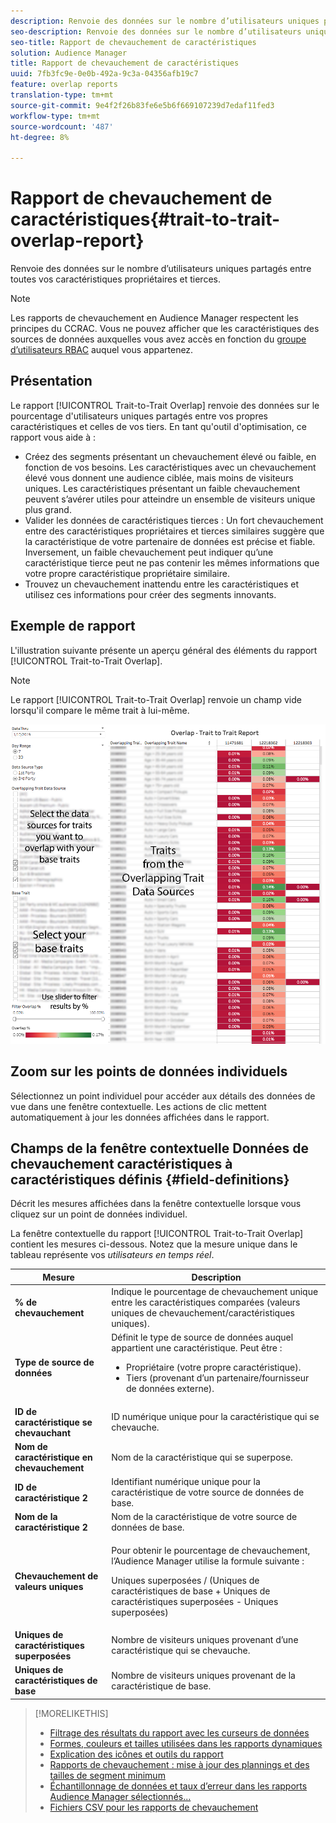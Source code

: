 ```yaml
---
description: Renvoie des données sur le nombre d’utilisateurs uniques partagés entre toutes vos caractéristiques propriétaires et tierces.
seo-description: Renvoie des données sur le nombre d’utilisateurs uniques partagés entre toutes vos caractéristiques propriétaires et tierces.
seo-title: Rapport de chevauchement de caractéristiques
solution: Audience Manager
title: Rapport de chevauchement de caractéristiques
uuid: 7fb3fc9e-0e0b-492a-9c3a-04356afb19c7
feature: overlap reports
translation-type: tm+mt
source-git-commit: 9e4f2f26b83fe6e5b6f669107239d7edaf11fed3
workflow-type: tm+mt
source-wordcount: '487'
ht-degree: 8%

---
```



# Rapport de chevauchement de caractéristiques{#trait-to-trait-overlap-report}

Renvoie des données sur le nombre d’utilisateurs uniques partagés entre toutes vos caractéristiques propriétaires et tierces.

>[!NOTE]
>
>Les rapports de chevauchement en Audience Manager respectent les principes du CCRAC. Vous ne pouvez afficher que les caractéristiques des sources de données auxquelles vous avez accès en fonction du [groupe d’utilisateurs RBAC](/help/using/features/administration/administration-overview.md) auquel vous appartenez.

<!-- 

c_overlap_reports.xml

 -->

## Présentation

Le rapport [!UICONTROL Trait-to-Trait Overlap] renvoie des données sur le pourcentage d&#39;utilisateurs uniques partagés entre vos propres caractéristiques et celles de vos tiers. En tant qu&#39;outil d&#39;optimisation, ce rapport vous aide à :

* Créez des segments présentant un chevauchement élevé ou faible, en fonction de vos besoins. Les caractéristiques avec un chevauchement élevé vous donnent une audience ciblée, mais moins de visiteurs uniques. Les caractéristiques présentant un faible chevauchement peuvent s’avérer utiles pour atteindre un ensemble de visiteurs unique plus grand.
* Valider les données de caractéristiques tierces : Un fort chevauchement entre des caractéristiques propriétaires et tierces similaires suggère que la caractéristique de votre partenaire de données est précise et fiable. Inversement, un faible chevauchement peut indiquer qu’une caractéristique tierce peut ne pas contenir les mêmes informations que votre propre caractéristique propriétaire similaire.
* Trouvez un chevauchement inattendu entre les caractéristiques et utilisez ces informations pour créer des segments innovants.

## Exemple de rapport

L&#39;illustration suivante présente un aperçu général des éléments du rapport [!UICONTROL Trait-to-Trait Overlap].

>[!NOTE]
>
>Le rapport [!UICONTROL Trait-to-Trait Overlap] renvoie un champ vide lorsqu&#39;il compare le même trait à lui-même.

![](assets/trait-to-trait-overlap.png)

## Zoom sur les points de données individuels

Sélectionnez un point individuel pour accéder aux détails des données de vue dans une fenêtre contextuelle. Les actions de clic mettent automatiquement à jour les données affichées dans le rapport.

## Champs de la fenêtre contextuelle Données de chevauchement caractéristiques à caractéristiques définis {#field-definitions}

Décrit les mesures affichées dans la fenêtre contextuelle lorsque vous cliquez sur un point de données individuel.

<!-- 

r_t2t_data_pop.xml

 -->

La fenêtre contextuelle du rapport [!UICONTROL Trait-to-Trait Overlap] contient les mesures ci-dessous. Notez que la mesure unique dans le tableau représente vos *utilisateurs en temps réel*.

<table id="table_A2A0CFC47C1A404994B82E6630E711A2"> 
 <thead> 
  <tr> 
   <th colname="col1" class="entry"> Mesure </th> 
   <th colname="col2" class="entry"> Description </th> 
  </tr>
 </thead>
 <tbody> 
  <tr> 
   <td colname="col1"><b><span class="wintitle"> % de chevauchement</span></b> </td> 
   <td colname="col2"> Indique le pourcentage de chevauchement unique entre les caractéristiques comparées (valeurs uniques de chevauchement/caractéristiques uniques). </td> 
  </tr> 
  <tr> 
   <td colname="col1"><b><span class="wintitle"> Type de source de données</span></b> </td> 
   <td colname="col2">Définit le type de source de données auquel appartient une caractéristique. Peut être : 
    <ul id="ul_0477C04A33FD4F5D998B98984E6554D3"> 
     <li id="li_50FCA48EDB5843AB8FB6C34ED2C0067D">Propriétaire (votre propre caractéristique). </li> 
     <li id="li_4F6148EDAEFE43FA8D505944E9FE3855">Tiers (provenant d’un partenaire/fournisseur de données externe). </li> 
    </ul> </td> 
  </tr> 
  <tr> 
   <td colname="col1"><b><span class="wintitle"> ID de caractéristique se chevauchant</span></b> </td> 
   <td colname="col2"> ID numérique unique pour la caractéristique qui se chevauche. </td> 
  </tr> 
  <tr> 
   <td colname="col1"><b><span class="wintitle"> Nom de caractéristique en chevauchement</span></b> </td> 
   <td colname="col2"> Nom de la caractéristique qui se superpose. </td> 
  </tr>
    <tr> 
   <td colname="col1"><b><span class="wintitle"> ID de caractéristique 2</span></b> </td> 
   <td colname="col2"> Identifiant numérique unique pour la caractéristique de votre source de données de base. </td> 
  </tr> 
  <tr> 
   <td colname="col1"><b><span class="wintitle"> Nom de la caractéristique 2</span></b> </td> 
   <td colname="col2"> Nom de la caractéristique de votre source de données de base. </td> 
  </tr> 
  <tr> 
   <td colname="col1"><b><span class="wintitle"> Chevauchement de valeurs uniques</span></b> </td> 
   <td colname="col2"> <p>Pour obtenir le pourcentage de chevauchement, l’Audience Manager utilise la formule suivante :</p> <p>Uniques superposées / (Uniques de caractéristiques de base + Uniques de caractéristiques superposées - Uniques superposées)</p> </td> 
  </tr> 
  <tr> 
   <td colname="col1"><b><span class="wintitle"> Uniques de caractéristiques superposées</span></b> </td> 
   <td colname="col2"> Nombre de visiteurs uniques provenant d’une caractéristique qui se chevauche. </td> 
  </tr> 
    <tr> 
   <td colname="col1"><b><span class="wintitle"> Uniques de caractéristiques de base</span></b> </td> 
   <td colname="col2"> Nombre de visiteurs uniques provenant de la caractéristique de base. </td> 
  </tr> 
 </tbody> 
</table>

>[!MORELIKETHIS]
>
>* [Filtrage des résultats du rapport avec les curseurs de données](../../reporting/dynamic-reports/data-sliders.md)
>* [Formes, couleurs et tailles utilisées dans les rapports dynamiques](../../reporting/dynamic-reports/interactive-report-technology.md#shapes-colors-sizes)
>* [Explication des icônes et outils du rapport](../../reporting/dynamic-reports/interactive-report-technology.md#icons-tools-explained)
>* [Rapports de chevauchement : mise à jour des plannings et des tailles de segment minimum](../../reporting/dynamic-reports/overlap-minimum-segment-size.md)
>* [Échantillonnage de données et taux d’erreur dans les rapports Audience Manager sélectionnés...](../../reporting/report-sampling.md)
>* [Fichiers CSV pour les rapports de chevauchement](../../reporting/dynamic-reports/overlap-csv-files.md)